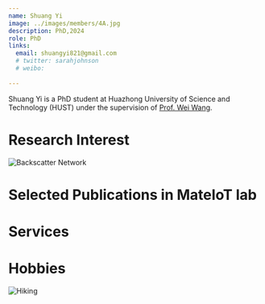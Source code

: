 ```yaml
---
name: Shuang Yi
image: ../images/members/4A.jpg
description: PhD,2024
role: PhD
links:
  email: shuangyi821@gmail.com
  # twitter: sarahjohnson
  # weibo:
  
---
```


Shuang Yi is a PhD student at Huazhong University of Science and Technology (HUST) under the supervision of [Prof. Wei Wang](https://eic.hust.edu.cn/professor/wangwei/index.html). 

Research Interest
======
![Backscatter Network](https://www.researchgate.net/profile/Joshua-Smith-94/publication/262411741/figure/fig5/AS:668631771926531@1536425645208/Ambient-Backscatter-Communication-between-two-battery-free-devices-One-such-device.png)  


Selected Publications in MateIoT lab
======


Services
======


Hobbies
======
![Hiking](https://cdn.britannica.com/94/125794-050-FB09B3F4/Hikers-Gore-Range-Mountains-Denver.jpg?w=400&h=300&c=crop) 